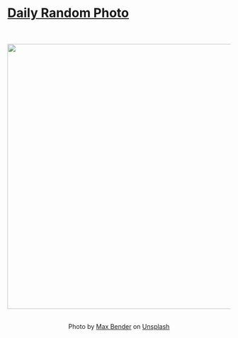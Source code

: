 # [Daily Random Photo](https://www.dailyrandomphoto.com/)

<div align="center">
  <br>
  <br>
  <a href="https://www.dailyrandomphoto.com/p/2021/2021-04-18/"><img src="https://images.unsplash.com/photo-1616428846101-768d125b86e8?crop=entropy&cs=tinysrgb&fit=max&fm=jpg&ixid=Mnw3NzUwOHwwfDF8cmFuZG9tfHx8fHx8fHx8MTYxODcwNDE1NA&ixlib=rb-1.2.1&q=80&w=1080" width="600px"></a>
  <br>
  <br>
  <p class="has-text-grey">Photo by <a href="https://unsplash.com/@maxwbender?utm_source=Daily%20Random%20Photo&amp;utm_medium=referral" target="_blank" rel="noopener noreferrer">Max Bender</a> on <a href="https://unsplash.com/photos/3A3IkRM7Y2o?utm_source=Daily%20Random%20Photo&amp;utm_medium=referral" target="_blank" rel="noopener noreferrer">Unsplash</a></p>
</div>
